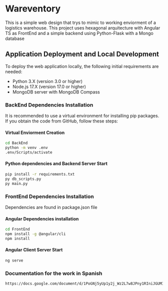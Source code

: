# Wareventory

This is a simple web design that trys to mimic to working enviorment of a logistics warehouse.
This project uses hexagonal arquitecture with Angular TS as FrontEnd
and a simple backend using Python-Flask with a Mongo database

## Application Deployment and Local Development

To deploy the web application locally, the following initial requirements are needed:
- Python 3.X (version 3.0 or higher)
- Node.js 17.X (version 17.0 or higher)
- MongoDB server with MongoDB Compass

### BackEnd Dependencies Installation

It is recommended to use a virtual environment for installing pip packages. If you obtain the code from GitHub, follow these steps:


#### Virtual Enviorment Creation
```sh
cd BackEnd
python -m venv .env
.env/Scripts/activate
```

#### Python dependencies and Backend Server Start
```sh
pip install -r requirements.txt
py db_scripts.py
py main.py
```

### FrontEnd Dependencies Installation

Dependencies are found in package.json file

#### Angular Dependencies installation
```sh
cd FrontEnd
npm install -g @angular/cli
npm install
```

#### Angular Client Server Start
```sh
ng serve
```


### Documentation for the work in Spanish

```sh
https://docs.google.com/document/d/1PoGNj5yUp1y2j_Wz2L7w8JPny1RIniJGUMIVR-IKoDc/edit?usp=sharing
```
